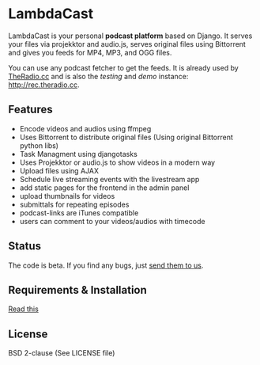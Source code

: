 LambdaCast
==========

LambdaCast is your personal **podcast platform** based on Django. It serves your files via projekktor 
and audio.js, serves original files using Bittorrent and gives you feeds for MP4, MP3, and OGG files. 

You can use any podcast fetcher to get the feeds. It is already used by [TheRadio.cc](http://theradio.cc) 
and is also the *testing* and *demo* instance: http://rec.theradio.cc.

Features
--------

* Encode videos and audios using ffmpeg
* Uses Bittorrent to distribute original files (Using original Bittorrent python libs)
* Task Managment using djangotasks
* Uses Projekktor or audio.js to show videos in a modern way
* Upload files using AJAX
* Schedule live streaming events with the livestream app
* add static pages for the frontend in the admin panel
* upload thumbnails for videos
* submittals for repeating episodes
* podcast-links are iTunes compatible
* users can comment to your videos/audios with timecode


Status
------

The code is beta. If you find any bugs, just [send them to us](http://jira.coding4coffee.org/browse/LAMBDA).


Requirements & Installation
---------------------------
 
[Read this](https://github.com/LambdaCast/LambdaCast/wiki/Installation)


License
-------

BSD 2-clause (See LICENSE file)
